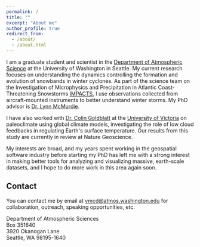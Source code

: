 ```yaml
---
permalink: /
title: ""
excerpt: "About me"
author_profile: true
redirect_from: 
  - /about/
  - /about.html
---
```


I am a graduate student and scientist in the [Department of Atmospheric Science](https://atmos.uw.edu/) at the University of Washington in Seattle. My current research focuses on understanding the dynamics controlling the formation and evolution of snowbands in winter cyclones. As part of the science team on the Investigation of Microphysics and Precipitation in Atlantic Coast-Threatening Snowstorms [IMPACTS](https://espo.nasa.gov/impacts), I use observations collected from aircraft-mounted instruments to better understand winter storms. My PhD advisor is [Dr. Lynn McMurdie](https://faculty.washington.edu/lynnm/wordpress/).

I have also worked with [Dr. Colin Goldblatt](http://www.colingoldblatt.net/) at the [University of Victoria](https://seos.uvic.ca) on paleoclimate using global climate models, investigating the role of low cloud feedbacks in regulating Earth's surface temperature. Our results from this study are currently in review at Nature Geoscience.

My interests are broad, and my years spent working in the geospatial software industry before starting my PhD has left me with a strong interest in making better tools for analyzing and visualizing massive, earth-scale datasets, and I hope to do more work in this area again soon.


## Contact

You can contact me by email at vmcd@atmos.washington.edu for collaboration, outreach, speaking opportunities, etc. 


Department of Atmospheric Sciences  
Box 351640  
3920 Okanogan Lane  
Seattle, WA 98195-1640

